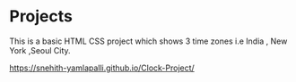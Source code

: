 # Projects
 This is a basic HTML CSS project which shows 3 time zones i.e India , New York ,Seoul City.

 https://snehith-yamlapalli.github.io/Clock-Project/
